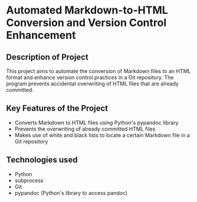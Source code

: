 # Automated Markdown-to-HTML Conversion and Version Control Enhancement

## Description of Project

This project aims to automate the conversion of Markdown files to an HTML format and enhance version control practices in a Git repository. The program prevents accidental overwriting of HTML files that are already committed.

## Key Features of the Project

- Converts Markdown to HTML files using Python's pypandoc library
- Prevents the overwriting of already committed HTML files
- Makes use of white and black lists to locate a certain Markdown file in a Git repository

## Technologies used

- Python
- subprocess
- Git
- pypandoc (Python's library to access pandoc)

